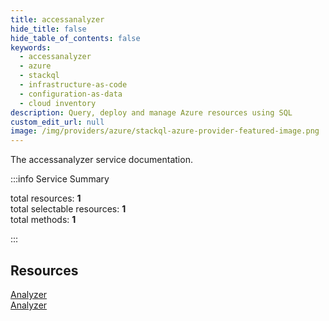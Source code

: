 ```yaml
---
title: accessanalyzer
hide_title: false
hide_table_of_contents: false
keywords:
  - accessanalyzer
  - azure
  - stackql
  - infrastructure-as-code
  - configuration-as-data
  - cloud inventory
description: Query, deploy and manage Azure resources using SQL
custom_edit_url: null
image: /img/providers/azure/stackql-azure-provider-featured-image.png
---
```


The accessanalyzer service documentation.

:::info Service Summary

<div class="row">
<div class="providerDocColumn">
<span>total resources:&nbsp;<b>1</b></span><br />
<span>total selectable resources:&nbsp;<b>1</b></span><br />
<span>total methods:&nbsp;<b>1</b></span><br />
</div>
</div>

:::

## Resources
<div class="row">
<div class="providerDocColumn">
<a href="/providers/azure/accessanalyzer/Analyzer/">Analyzer</a>
</div>
<div class="providerDocColumn">
<a href="/providers/azure/accessanalyzer/Analyzer/">Analyzer</a>
</div>
</div>